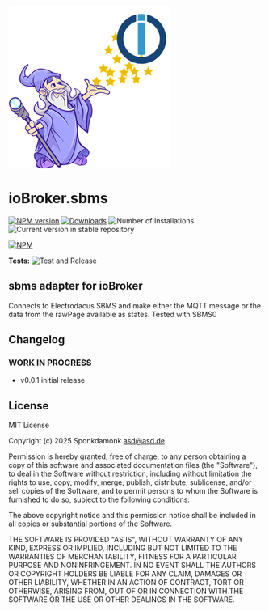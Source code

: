 ![Logo](admin/sbms.png)

# ioBroker.sbms

[![NPM version](https://img.shields.io/npm/v/iobroker.sbms.svg)](https://www.npmjs.com/package/iobroker.sbms)
[![Downloads](https://img.shields.io/npm/dm/iobroker.sbms.svg)](https://www.npmjs.com/package/iobroker.sbms)
![Number of Installations](https://iobroker.live/badges/sbms-installed.svg)
![Current version in stable repository](https://iobroker.live/badges/sbms-stable.svg)

[![NPM](https://nodei.co/npm/iobroker.sbms.png?downloads=true)](https://nodei.co/npm/iobroker.sbms/)

**Tests:** ![Test and Release](https://github.com/Sponkdamonk/ioBroker.sbms/workflows/Test%20and%20Release/badge.svg)

## sbms adapter for ioBroker

Connects to Electrodacus SBMS and make either the MQTT message or the data from the rawPage available as states.
Tested with SBMS0

## Changelog

<!--
	Placeholder for the next version (at the beginning of the line):
	### **WORK IN PROGRESS**
-->

### **WORK IN PROGRESS**

- v0.0.1 initial release

## License

MIT License

Copyright (c) 2025 Sponkdamonk <asd@asd.de>

Permission is hereby granted, free of charge, to any person obtaining a copy
of this software and associated documentation files (the "Software"), to deal
in the Software without restriction, including without limitation the rights
to use, copy, modify, merge, publish, distribute, sublicense, and/or sell
copies of the Software, and to permit persons to whom the Software is
furnished to do so, subject to the following conditions:

The above copyright notice and this permission notice shall be included in all
copies or substantial portions of the Software.

THE SOFTWARE IS PROVIDED "AS IS", WITHOUT WARRANTY OF ANY KIND, EXPRESS OR
IMPLIED, INCLUDING BUT NOT LIMITED TO THE WARRANTIES OF MERCHANTABILITY,
FITNESS FOR A PARTICULAR PURPOSE AND NONINFRINGEMENT. IN NO EVENT SHALL THE
AUTHORS OR COPYRIGHT HOLDERS BE LIABLE FOR ANY CLAIM, DAMAGES OR OTHER
LIABILITY, WHETHER IN AN ACTION OF CONTRACT, TORT OR OTHERWISE, ARISING FROM,
OUT OF OR IN CONNECTION WITH THE SOFTWARE OR THE USE OR OTHER DEALINGS IN THE
SOFTWARE.
